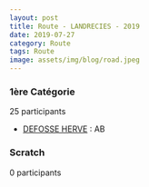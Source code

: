 ```yaml
---
layout: post
title: Route - LANDRECIES - 2019
date: 2019-07-27
category: Route
tags: Route
image: assets/img/blog/road.jpeg
---
```


### 1ère Catégorie
25 participants
- [DEFOSSE HERVE](https://teamspecializedlille.github.io/works/defosseherve) : AB

### Scratch
0 participants
